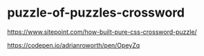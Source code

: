 # puzzle-of-puzzles-crossword

https://www.sitepoint.com/how-built-pure-css-crossword-puzzle/

https://codepen.io/adrianroworth/pen/OpeyZq
